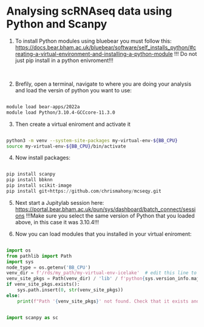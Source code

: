 # Analysing scRNAseq data using Python and Scanpy

1. To install Python modules using bluebear you must follow this: https://docs.bear.bham.ac.uk/bluebear/software/self_installs_python/#creating-a-virtual-environment-and-installing-a-python-module
!!! Do not just pip install in a python enivroment!!!

<br>

2. Brefily, open a terminal, navigate to where you are doing your analysis and load the versin of python you want to use:

```Bash

module load bear-apps/2022a
module load Python/3.10.4-GCCcore-11.3.0

```

3. Then create a virtual eniroment and activate it

```Bash

python3 -m venv --system-site-packages my-virtual-env-${BB_CPU}
source my-virtual-env-${BB_CPU}/bin/activate

```


4. Now install packages:

```Python

pip install scanpy
pip install bbknn
pip install scikit-image
pip install git+https://github.com/chrismahony/mcseqy.git

```


5. Next start a Jupitylab session here: https://portal.bear.bham.ac.uk/pun/sys/dashboard/batch_connect/sessions
!!!Make sure you select the same version of Python that you loaded above, in this case it was 3.10.4!!!

6. Now you can load modules that you installed in your virtual eniroment:

```Python

import os
from pathlib import Path
import sys
node_type = os.getenv('BB_CPU')
venv_dir = f'/rds/my_path/my-virtual-env-icelake'  # edit this line to match the venv directory format
venv_site_pkgs = Path(venv_dir) / 'lib' / f'python{sys.version_info.major}.{sys.version_info.minor}' / 'site-packages'
if venv_site_pkgs.exists():
    sys.path.insert(0, str(venv_site_pkgs))
else:
    print(f"Path '{venv_site_pkgs}' not found. Check that it exists and/or that it exists for node-type '{node_type}'.")


import scanpy as sc


```
